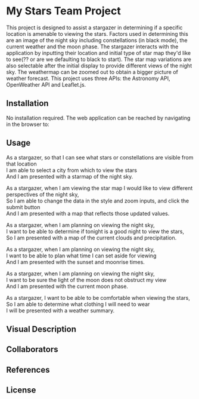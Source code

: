 # My Stars Team Project
This project is designed to assist a stargazer in determining if a specific location is amenable to viewing the stars.  Factors used in determining this are an image of the night sky including constellations (in black mode), the current weather and the moon phase. The stargazer interacts with the application by inputting their location and initial type of star map they'd like to see(?? or are we defaulting to black to start).  The star map variations are also selectable after the initial display to provide different views of the night sky. The weathermap can be zoomed out to obtain a bigger picture of weather forecast.   This project uses three APIs: the Astronomy API, OpenWeather API and Leaflet.js. 

## Installation
No installation required.  The web application can be reached by navigating in the browser to: 

## Usage
As a stargazer, so that I can see what stars or constellations are visible from that location  
I am able to select a city from which to view the stars    
And I am presented with a starmap of the night sky.

As a stargazer, when I am viewing the star map I would like to view different perspectives of the night sky,  
So I am able to change the data in the style and zoom inputs, and click the submit button  
And I am presented with a map that reflects those updated values.  

As a stargazer, when I am planning on viewing the night sky,  
I want to be able to determine if tonight is a good night to view the stars,  
So I am presented with a map of the current clouds and precipitation.

As a stargazer, when I am planning on viewing the night sky,  
I want to be able to plan what time I can set aside for viewing  
And I am presented with the sunset and moonrise times.  

As a stargazer, when I am planning on viewing the night sky,  
I want to be sure the light of the moon does not obstruct my view  
And I am presented with the current moon phase.  

As a stargazer, I want to be able to be comfortable when viewing the stars,  
So I am able to determine what clothing I will need to wear   
I will be presented with a weather summary.  


## Visual Description

## Collaborators

## References


## License
